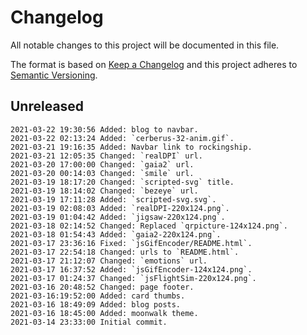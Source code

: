 # Changelog

All notable changes to this project will be documented in this file.

The format is based on [Keep a Changelog](http://keepachangelog.com/en/1.0.0/)
and this project adheres to [Semantic Versioning](http://semver.org/spec/v2.0.0.html).

## Unreleased

```
2021-03-22 19:30:56 Added: blog to navbar.
2021-03-22 02:13:24 Added: `cerberus-32-anim.gif`.
2021-03-21 19:16:35 Added: Navbar link to rockingship.
2021-03-21 12:05:35 Changed: `realDPI` url.
2021-03-20 17:00:00 Changed: `gaia2` url.
2021-03-20 00:14:03 Changed: `smile` url.
2021-03-19 18:17:20 Changed: `scripted-svg` title.
2021-03-19 18:14:02 Changed: `bezeye` url.
2021-03-19 17:11:28 Added: `scripted-svg.svg`.
2021-03-19 02:08:03 Added: `realDPI-220x124.png`.
2021-03-19 01:04:42 Added: `jigsaw-220x124.png`.
2021-03-18 02:14:52 Changed: Replaced `qrpicture-124x124.png`.
2021-03-18 01:54:43 Added: `gaia2-220x124.png`.
2021-03-17 23:36:16 Fixed: `jsGifEncoder/README.html`.
2021-03-17 22:54:18 Changed: urls to `README.html`.
2021-03-17 21:12:07 Changed: `emotions` url.
2021-03-17 16:37:52 Added: `jsGifEncoder-124x124.png`.
2021-03-17 01:24:37 Changed: `jsFlightSim-220x124.png`.
2021-03-16 20:48:52 Changed: page footer.
2021-03-16:19:52:00 Added: card thumbs.
2021-03-16 18:49:09 Added: blog posts.
2021-03-16 18:45:00 Added: moonwalk theme.
2021-03-14 23:33:00 Initial commit.
```
